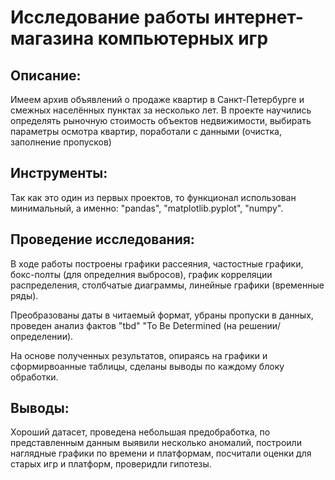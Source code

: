 # Исследование работы интернет-магазина компьютерных игр

## Описание:
Имеем архив объявлений о продаже квартир в Санкт-Петербурге и смежных населённых пунктах за несколько лет. 
В проекте научились определять рыночную стоимость объектов недвижимости, выбирать параметры осмотра квартир, поработали с данными (очистка, заполнение пропусков)

## Инструменты:
Так как это один из первых проектов, то функционал использован минимальный, а именно: "pandas", "matplotlib.pyplot", "numpy".

## Проведение исследования:
В ходе работы построены графики рассеяния, частостные графики, бокс-полты (для определния выбросов), график корреляции распределения, столбчатые диаграммы, линейные графики (временные ряды).

Преобразованы даты в читаемый формат, убраны пропуски в данных, проведен анализ фактов "tbd" "To Be Determined (на решении/определении).

На основе полученных результатов, опираясь на графики и сформирвоанные таблицы, сделаны выводы по каждому блоку обработки.

## Выводы:
Хороший датасет, проведена небольшая предобработка, по представленным данным выявили несколько аномалий, построили наглядные графики по времени и платформам, посчитали оценки для старых игр и платформ, проверидли гипотезы.

